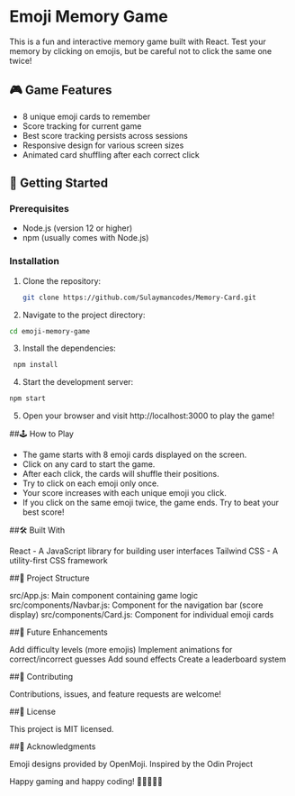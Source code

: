 # Emoji Memory Game

This is a fun and interactive memory game built with React. Test your memory by clicking on emojis, but be careful not to click the same one twice!

## 🎮 Game Features

- 8 unique emoji cards to remember
- Score tracking for current game
- Best score tracking persists across sessions
- Responsive design for various screen sizes
- Animated card shuffling after each correct click

## 🚀 Getting Started

### Prerequisites

- Node.js (version 12 or higher)
- npm (usually comes with Node.js)

### Installation

1. Clone the repository:
   ```bash
   git clone https://github.com/Sulaymancodes/Memory-Card.git

2. Navigate to the project directory:
  ```bash
  cd emoji-memory-game
   ```
3. Install the dependencies:
 ```bash  
  npm install
```
4. Start the development server:
```bash
npm start
```
5. Open your browser and visit http://localhost:3000 to play the game!

##🕹️ How to Play

- The game starts with 8 emoji cards displayed on the screen.
- Click on any card to start the game.
- After each click, the cards will shuffle their positions.
- Try to click on each emoji only once.
- Your score increases with each unique emoji you click.
- If you click on the same emoji twice, the game ends. Try to beat your best score!

##🛠️ Built With

React - A JavaScript library for building user interfaces
Tailwind CSS - A utility-first CSS framework

##📁 Project Structure

src/App.js: Main component containing game logic
src/components/Navbar.js: Component for the navigation bar (score display)
src/components/Card.js: Component for individual emoji cards

##🔮 Future Enhancements

Add difficulty levels (more emojis)
Implement animations for correct/incorrect guesses
Add sound effects
Create a leaderboard system

##🤝 Contributing

Contributions, issues, and feature requests are welcome!

##📝 License

This project is MIT licensed.

##👏 Acknowledgments

Emoji designs provided by OpenMoji.
Inspired by the Odin Project

Happy gaming and happy coding! 🎉👨‍💻👩‍💻
